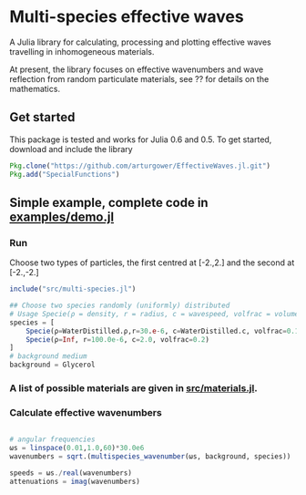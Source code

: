 # Multi-species effective waves

A Julia library for calculating, processing and plotting effective waves travelling in inhomogeneous materials.

At present, the library focuses on effective wavenumbers and wave reflection from random particulate materials, see ?? for details on the mathematics.

## Get started
This package is tested and works for Julia 0.6 and 0.5.
To get started, download and include the library
```julia
Pkg.clone("https://github.com/arturgower/EffectiveWaves.jl.git")
Pkg.add("SpecialFunctions")
```

## Simple example, complete code in [examples/demo.jl](examples/demo.jl)
### Run
Choose two types of particles, the first centred at [-2.,2.] and the second at [-2.,-2.]
```julia
include("src/multi-species.jl")

## Choose two species randomly (uniformly) distributed
# Usage Specie(ρ = density, r = radius, c = wavespeed, volfrac = volume fraction)
species = [
    Specie(ρ=WaterDistilled.ρ,r=30.e-6, c=WaterDistilled.c, volfrac=0.1),
    Specie(ρ=Inf, r=100.0e-6, c=2.0, volfrac=0.2)
]
# background medium
background = Glycerol
```
### A list of possible materials are given in [src/materials.jl](src/materials.jl).

### Calculate effective wavenumbers
```julia

# angular frequencies
ωs = linspace(0.01,1.0,60)*30.0e6
wavenumbers = sqrt.(multispecies_wavenumber(ωs, background, species))

speeds = ωs./real(wavenumbers)
attenuations = imag(wavenumbers)
```
